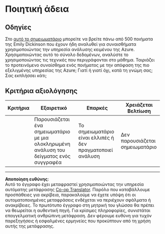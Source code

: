 <!--
CO_OP_TRANSLATOR_METADATA:
{
  "original_hash": "9d2a734deb904caff310d1a999c6bd7a",
  "translation_date": "2025-09-05T01:41:12+00:00",
  "source_file": "6-NLP/3-Translation-Sentiment/assignment.md",
  "language_code": "el"
}
-->
# Ποιητική άδεια

## Οδηγίες

Στο [αυτό το σημειωματάριο](https://www.kaggle.com/jenlooper/emily-dickinson-word-frequency) μπορείτε να βρείτε πάνω από 500 ποιήματα της Emily Dickinson που έχουν ήδη αναλυθεί για συναισθήματα χρησιμοποιώντας την υπηρεσία ανάλυσης κειμένου της Azure. Χρησιμοποιώντας αυτό το σύνολο δεδομένων, αναλύστε το χρησιμοποιώντας τις τεχνικές που περιγράφονται στο μάθημα. Ταιριάζει το προτεινόμενο συναίσθημα ενός ποιήματος με την απόφαση της πιο εξελιγμένης υπηρεσίας της Azure; Γιατί ή γιατί όχι, κατά τη γνώμη σας; Σας εκπλήσσει κάτι;

## Κριτήρια αξιολόγησης

| Κριτήρια | Εξαιρετικό                                                                  | Επαρκές                                                | Χρειάζεται Βελτίωση        |
| -------- | -------------------------------------------------------------------------- | ------------------------------------------------------- | ------------------------ |
|          | Παρουσιάζεται ένα σημειωματάριο με μια ολοκληρωμένη ανάλυση του δείγματος ενός συγγραφέα | Το σημειωματάριο είναι ελλιπές ή δεν πραγματοποιεί ανάλυση | Δεν παρουσιάζεται σημειωματάριο |

---

**Αποποίηση ευθύνης**:  
Αυτό το έγγραφο έχει μεταφραστεί χρησιμοποιώντας την υπηρεσία αυτόματης μετάφρασης [Co-op Translator](https://github.com/Azure/co-op-translator). Παρόλο που καταβάλλουμε προσπάθειες για ακρίβεια, παρακαλούμε να έχετε υπόψη ότι οι αυτοματοποιημένες μεταφράσεις ενδέχεται να περιέχουν σφάλματα ή ανακρίβειες. Το πρωτότυπο έγγραφο στη μητρική του γλώσσα θα πρέπει να θεωρείται η αυθεντική πηγή. Για κρίσιμες πληροφορίες, συνιστάται επαγγελματική ανθρώπινη μετάφραση. Δεν φέρουμε ευθύνη για τυχόν παρεξηγήσεις ή εσφαλμένες ερμηνείες που προκύπτουν από τη χρήση αυτής της μετάφρασης.